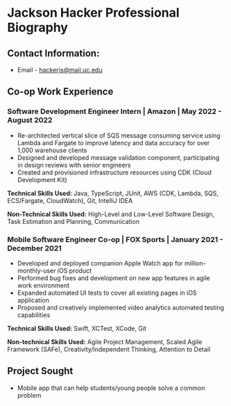 # Jackson Hacker Professional Biography
## Contact Information:
- Email - hackerjs@mail.uc.edu
## Co-op Work Experience
### Software Development Engineer Intern | Amazon | May 2022 - August 2022
- Re-architected vertical slice of SQS message consuming service using Lambda and Fargate to 
improve latency and data accuracy for over 1,000 warehouse clients
- Designed and developed message validation component, participating in design reviews with 
senior engineers
- Created and provisioned infrastructure resources using CDK (Cloud Development Kit)

**Technical Skills Used:** Java, TypeScript, JUnit, AWS (CDK, Lambda, SQS, ECS/Fargate, CloudWatch), Git, IntelliJ IDEA

**Non-Technical Skills Used:** High-Level and Low-Level Software Design, Task Estimation and Planning, Communication
### Mobile Software Engineer Co-op | FOX Sports | January 2021 - December 2021
- Developed and deployed companion Apple Watch app for million-monthly-user iOS product
- Performed bug fixes and development on new app features in agile work environment
- Expanded automated UI tests to cover all existing pages in iOS application
- Proposed and creatively implemented video analytics automated testing capabilities

**Technical Skills Used:** Swift, XCTest, XCode, Git

**Non-technical Skills Used:** Agile Project Management, Scaled Agile Framework (SAFe), Creativity/Independent Thinking, Attention to Detail
## Project Sought
- Mobile app that can help students/young people solve a common problem